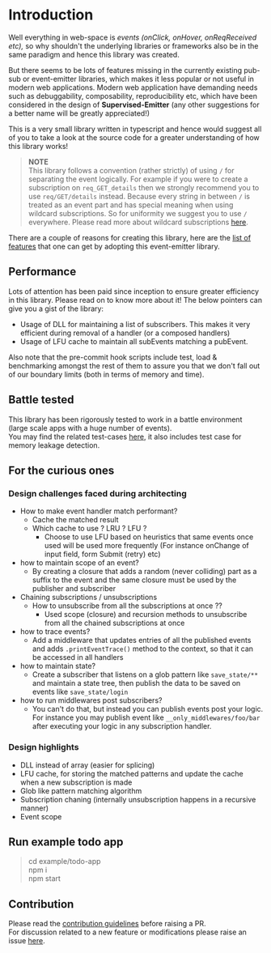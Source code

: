 # Introduction

Well everything in web-space is _events \(onClick, onHover, onReqReceived etc\),_ so why shouldn't the underlying libraries or frameworks also be in the same paradigm and hence this library was created. 

But there seems to be lots of features missing in the currently existing pub-sub or event-emitter libraries, which makes it less popular or not useful in modern web applications. Modern web application have demanding needs such as debuggability, composability, reproducibility etc, which have been considered in the design of **Supervised-Emitter** \(any other suggestions for a better name will be greatly appreciated!\)

This is a very small library written in typescript and hence would suggest all of you to take a look at the source code for a greater understanding of how this library works!

> **NOTE**  
This library follows a convention \(rather strictly\) of using `/` for separating the event logically. For example if you were to create a subscription on `req_GET_details` then we strongly recommend you to use `req/GET/details` instead. Because every string in between `/` is treated as an event part and has special meaning when using wildcard subscriptions. So for uniformity we suggest you to use `/` everywhere. Please read more about wildcard subscriptions [here](wildcard-subscriptions.md).

There are a couple of reasons for creating this library, here are the [list of features](features.md) that one can get by adopting this event-emitter library.

## Performance

Lots of attention has been paid since inception to ensure greater efficiency in this library. Please read on to know more about it! The below pointers can give you a gist of the library:

* Usage of DLL for maintaining a list of subscribers. This makes it very efficient during removal of a handler \(or a composed handlers\)
* Usage of LFU cache to maintain all subEvents matching a pubEvent.

Also note that the pre-commit hook scripts include test, load & benchmarking amongst the rest of them to assure you that we don't fall out of our boundary limits \(both in terms of memory and time\).

## Battle tested

This library has been rigorously tested to work in a battle environment \(large scale apps with a huge number of events\).  
You may find the related test-cases [here](https://github.com/AkashBabu/supervised-emitter/blob/master/load/load-test.ts), it also includes test case for memory leakage detection.

## For the curious ones

### Design challenges faced during architecting

* How to make event handler match performant? 
  * Cache the matched result
  * Which cache to use ? LRU ? LFU ?
    * Choose to use LFU based on heuristics that same events once used will be used more frequently \(For instance onChange of input field, form Submit \(retry\) etc\)
* how to maintain scope of an event?
  * By creating a closure that adds a random \(never colliding\) part as a suffix to the event and the same closure must be used by the publisher and subscriber
* Chaining subscriptions / unsubscriptions
  * How to unsubscribe from all the subscriptions at once ??
    * Used scope \(closure\) and recursion methods to unsubscribe from all the chained subscriptions at once
* how to trace events?
  * Add a middleware that updates entries of all the published events and adds `.printEventTrace()` method to the context, so that it can be accessed in all handlers
* how to maintain state?
  * Create a subscriber that listens on a glob pattern like `save_state/**` and maintain a state tree, then publish the data to be saved on events like `save_state/login`
* how to run middlewares post subscribers?
  * You can't do that, but instead you can publish events post your logic. For instance you may publish event like `__only_middlewares/foo/bar` after executing your logic in any subscription handler.

### Design highlights

* DLL instead of array \(easier for splicing\)
* LFU cache, for storing the matched patterns and update the cache when a new subscription is made
* Glob like pattern matching algorithm
* Subscription chaning \(internally unsubscription happens in a recursive manner\)
* Event scope

## Run example todo app

> cd example/todo-app  
> npm i  
> npm start

## Contribution
Please read the [contribution guidelines](https://github.com/AkashBabu/supervised-emitter/blob/master/CONTRIBUTING.md) before raising a PR.  
For discussion related to a new feature or modifications please raise an issue [here](https://github.com/AkashBabu/supervised-emitter/issues).
